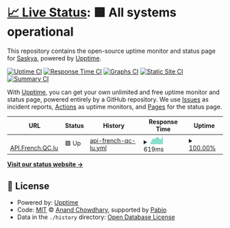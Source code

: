 # [📈 Live Status](https://status.e-girl.eu.org): <!--live status--> **🟩 All systems operational**

This repository contains the open-source uptime monitor and status page for [Saskya](https://byfrench.github.io), powered by [Upptime](https://github.com/upptime/upptime).

[![Uptime CI](https://github.com/byFrench/status-uptime/workflows/Uptime%20CI/badge.svg)](https://github.com/byFrench/status-uptime/actions?query=workflow%3A%22Uptime+CI%22)
[![Response Time CI](https://github.com/byFrench/status-uptime/workflows/Response%20Time%20CI/badge.svg)](https://github.com/byFrench/status-uptime/actions?query=workflow%3A%22Response+Time+CI%22)
[![Graphs CI](https://github.com/byFrench/status-uptime/workflows/Graphs%20CI/badge.svg)](https://github.com/byFrench/status-uptime/actions?query=workflow%3A%22Graphs+CI%22)
[![Static Site CI](https://github.com/byFrench/status-uptime/workflows/Static%20Site%20CI/badge.svg)](https://github.com/byFrench/status-uptime/actions?query=workflow%3A%22Static+Site+CI%22)
[![Summary CI](https://github.com/byFrench/status-uptime/workflows/Summary%20CI/badge.svg)](https://github.com/byFrench/status-uptime/actions?query=workflow%3A%22Summary+CI%22)

With [Upptime](https://upptime.js.org), you can get your own unlimited and free uptime monitor and status page, powered entirely by a GitHub repository. We use [Issues](https://github.com/byFrench/status-uptime/issues) as incident reports, [Actions](https://github.com/byFrench/status-uptime/actions) as uptime monitors, and [Pages](https://status.e-girl.eu.org) for the status page.

<!--start: status pages-->
<!-- This summary is generated by Upptime (https://github.com/upptime/upptime) -->
<!-- Do not edit this manually, your changes will be overwritten -->
<!-- prettier-ignore -->
| URL | Status | History | Response Time | Uptime |
| --- | ------ | ------- | ------------- | ------ |
| <img alt="" src="https://icons.duckduckgo.com/ip3/api.french.qc.lu.ico" height="13"> [API.French.QC.lu](https://api.french.qc.lu) | 🟩 Up | [api-french-qc-lu.yml](https://github.com/byFrench/status-uptime/commits/HEAD/history/api-french-qc-lu.yml) | <details><summary><img alt="Response time graph" src="./graphs/api-french-qc-lu/response-time-week.png" height="20"> 619ms</summary><br><a href="https://status.e-girl.eu.org/history/api-french-qc-lu"><img alt="Response time 619" src="https://img.shields.io/endpoint?url=https%3A%2F%2Fraw.githubusercontent.com%2FbyFrench%2Fstatus-uptime%2FHEAD%2Fapi%2Fapi-french-qc-lu%2Fresponse-time.json"></a><br><a href="https://status.e-girl.eu.org/history/api-french-qc-lu"><img alt="24-hour response time 619" src="https://img.shields.io/endpoint?url=https%3A%2F%2Fraw.githubusercontent.com%2FbyFrench%2Fstatus-uptime%2FHEAD%2Fapi%2Fapi-french-qc-lu%2Fresponse-time-day.json"></a><br><a href="https://status.e-girl.eu.org/history/api-french-qc-lu"><img alt="7-day response time 619" src="https://img.shields.io/endpoint?url=https%3A%2F%2Fraw.githubusercontent.com%2FbyFrench%2Fstatus-uptime%2FHEAD%2Fapi%2Fapi-french-qc-lu%2Fresponse-time-week.json"></a><br><a href="https://status.e-girl.eu.org/history/api-french-qc-lu"><img alt="30-day response time 619" src="https://img.shields.io/endpoint?url=https%3A%2F%2Fraw.githubusercontent.com%2FbyFrench%2Fstatus-uptime%2FHEAD%2Fapi%2Fapi-french-qc-lu%2Fresponse-time-month.json"></a><br><a href="https://status.e-girl.eu.org/history/api-french-qc-lu"><img alt="1-year response time 619" src="https://img.shields.io/endpoint?url=https%3A%2F%2Fraw.githubusercontent.com%2FbyFrench%2Fstatus-uptime%2FHEAD%2Fapi%2Fapi-french-qc-lu%2Fresponse-time-year.json"></a></details> | <details><summary><a href="https://status.e-girl.eu.org/history/api-french-qc-lu">100.00%</a></summary><a href="https://status.e-girl.eu.org/history/api-french-qc-lu"><img alt="All-time uptime 100.00%" src="https://img.shields.io/endpoint?url=https%3A%2F%2Fraw.githubusercontent.com%2FbyFrench%2Fstatus-uptime%2FHEAD%2Fapi%2Fapi-french-qc-lu%2Fuptime.json"></a><br><a href="https://status.e-girl.eu.org/history/api-french-qc-lu"><img alt="24-hour uptime 100.00%" src="https://img.shields.io/endpoint?url=https%3A%2F%2Fraw.githubusercontent.com%2FbyFrench%2Fstatus-uptime%2FHEAD%2Fapi%2Fapi-french-qc-lu%2Fuptime-day.json"></a><br><a href="https://status.e-girl.eu.org/history/api-french-qc-lu"><img alt="7-day uptime 100.00%" src="https://img.shields.io/endpoint?url=https%3A%2F%2Fraw.githubusercontent.com%2FbyFrench%2Fstatus-uptime%2FHEAD%2Fapi%2Fapi-french-qc-lu%2Fuptime-week.json"></a><br><a href="https://status.e-girl.eu.org/history/api-french-qc-lu"><img alt="30-day uptime 100.00%" src="https://img.shields.io/endpoint?url=https%3A%2F%2Fraw.githubusercontent.com%2FbyFrench%2Fstatus-uptime%2FHEAD%2Fapi%2Fapi-french-qc-lu%2Fuptime-month.json"></a><br><a href="https://status.e-girl.eu.org/history/api-french-qc-lu"><img alt="1-year uptime 100.00%" src="https://img.shields.io/endpoint?url=https%3A%2F%2Fraw.githubusercontent.com%2FbyFrench%2Fstatus-uptime%2FHEAD%2Fapi%2Fapi-french-qc-lu%2Fuptime-year.json"></a></details>

<!--end: status pages-->

[**Visit our status website →**](https://status.e-girl.eu.org)

## 📄 License

- Powered by: [Upptime](https://github.com/upptime/upptime)
- Code: [MIT](./LICENSE) © [Anand Chowdhary](https://anandchowdhary.com), supported by [Pabio](https://pabio.com)
- Data in the `./history` directory: [Open Database License](https://opendatacommons.org/licenses/odbl/1-0/)

